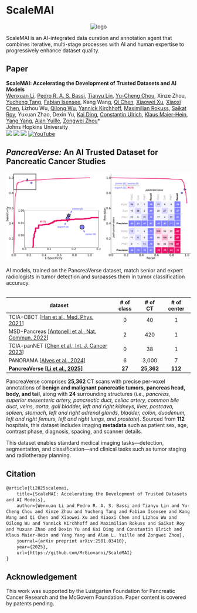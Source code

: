# ScaleMAI

<div align="center">
 
![logo](document/fig_scalemai_agent.jpg)
</div>
ScaleMAI is an AI-integrated data curation and annotation agent that combines iterative, multi-stage processes with AI and human expertise to progressively enhance dataset quality.

## Paper

<b>ScaleMAI: Accelerating the Development of Trusted Datasets and AI Models</b> <br/>
[Wenxuan Li](https://scholar.google.com/citations?hl=en&user=tpNZM2YAAAAJ), [Pedro R. A. S. Bassi](https://scholar.google.com/citations?user=NftgL6gAAAAJ), [Tianyu Lin](https://scholar.google.com/citations?user=eHJYs-IAAAAJ&hl=zh-CN), [Yu-Cheng Chou](https://scholar.google.com.tw/citations?user=YVNRBTcAAAAJ&hl), Xinze Zhou, [Yucheng Tang](https://scholar.google.com/citations?user=0xheliUAAAAJ&hl=en), [Fabian Isensee](https://scholar.google.com/citations?user=PjerEe4AAAAJ&hl=en), Kang Wang, [Qi Chen](https://scholar.google.com/citations?user=4Q5gs2MAAAAJ&hl=en), [Xiaowei Xu](https://scholar.google.com.hk/citations?user=1vVgUeQAAAAJ&hl=zh-CN), [Xiaoxi Chen](https://scholar.google.com/citations?user=FQ53_nAAAAAJ&hl=zh-CN), Lizhou Wu, [Qilong Wu](https://scholar.google.com/citations?user=xrWDBjcAAAAJ&hl=zh-CN), [Yannick Kirchhoff](https://scholar.google.de/citations?user=nfvjwmkAAAAJ&hl=de), [Maximilian Rokuss](https://scholar.google.de/citations?user=u2cX-YAAAAAJ&hl=de), [Saikat Roy](https://scholar.google.de/citations?user=dSs0DfoAAAAJ&hl=de), Yuxuan Zhao, Dexin Yu, [Kai Ding](https://scholar.google.com/citations?user=OvpsAYgAAAAJ&hl=en), [Constantin Ulrich](https://scholar.google.de/citations?user=PtkCbCwAAAAJ&hl=de), [Klaus Maier-Hein](https://scholar.google.de/citations?user=oCrBpVMAAAAJ&hl=de), [Yang Yang](https://scholar.google.com/citations?user=6XsJUBIAAAAJ&hl=en), [Alan Yuille](https://www.cs.jhu.edu/~ayuille/), [Zongwei Zhou](https://www.zongweiz.com/)* <br/>
Johns Hopkins University <br/>
<a href='https://www.zongweiz.com/dataset'><img src='https://img.shields.io/badge/Project-Page-Green'></a> <a href='https://www.cs.jhu.edu/~zongwei/publication/li2025scalemai.pdf'><img src='https://img.shields.io/badge/Paper-PDF-purple'></a> <a href='document/rsna2024_slides.pdf'><img src='https://img.shields.io/badge/Slides-2024-orange'></a> [![YouTube](https://badges.aleen42.com/src/youtube.svg)](https://youtu.be/5ByuftwmF7w)

## *PancreaVerse:* An AI Trusted Dataset for Pancreatic Cancer Studies

<div align="center">
 
![logo](document/fig_reader_study_tumor_detection.jpg)
</div>
AI models, trained on the PancreaVerse dataset, match senior and expert radiologists in tumor detection and surpasses them in tumor classification accuracy. <br/><br/>


| **dataset** | **# of class** | **# of CT** | **# of center** |
|-----------|:--------:|:---------:|:---------:|
| TCIA-CBCT [[Han et al., Med. Phys. 2021](https://pubmed.ncbi.nlm.nih.gov/33905539/)] | 0 | 40 | 1 |
| MSD-Pancreas [[Antonelli et al., Nat. Commun. 2022](https://www.nature.com/articles/s41467-022-30695-9.pdf)] | 2 | 420 | 1 |
| TCIA-panNET [[Chen et al., Int. J. Cancer 2023](https://pubmed.ncbi.nlm.nih.gov/36111424/)] | 0 | 38 | 1 |
| PANORAMA [[Alves et al., 2024](https://panorama.grand-challenge.org)] | 6 | 3,000 | 7 |
| **PancreaVerse [[Li et al., 2025](https://www.cs.jhu.edu/~zongwei/publication/li2025scalemai.pdf)]**  | **27** | **25,362** | **112** |

PancreaVerse comprises **25,362** CT scans with precise per-voxel annotations of **benign and malignant pancreatic tumors**, **pancreas head, body, and tail**, along with **24** surrounding structures (i.e., *pancreas, superior mesenteric artery, pancreatic duct, celiac artery, common bile duct, veins, aorta, gall bladder, left and right kidneys, liver, postcava, spleen, stomach, left and right adrenal glands, bladder, colon, duodenum, left and right femurs, left and right lungs, and prostate*). Sourced from **112** hospitals, this dataset includes imaging **metadata** such as patient sex, age, contrast phase, diagnosis, spacing, and scanner details. 

This dataset enables standard medical imaging tasks—detection, segmentation, and classification—and clinical tasks such as tumor staging and radiotherapy planning.

## Citation

```
@article{li2025scalemai,
    title={ScaleMAI: Accelerating the Development of Trusted Datasets and AI Models}, 
    author={Wenxuan Li and Pedro R. A. S. Bassi and Tianyu Lin and Yu-Cheng Chou and Xinze Zhou and Yucheng Tang and Fabian Isensee and Kang Wang and Qi Chen and Xiaowei Xu and Xiaoxi Chen and Lizhou Wu and Qilong Wu and Yannick Kirchhoff and Maximilian Rokuss and Saikat Roy and Yuxuan Zhao and Dexin Yu and Kai Ding and Constantin Ulrich and Klaus Maier-Hein and Yang Yang and Alan L. Yuille and Zongwei Zhou},
    journal={arXiv preprint arXiv:2501.03410},
    year={2025},
    url={https://github.com/MrGiovanni/ScaleMAI}
}
```

## Acknowledgement

This work was supported by the Lustgarten Foundation for Pancreatic Cancer Research and the McGovern Foundation. Paper content is covered by patents pending.
